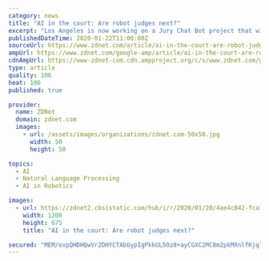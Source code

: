 ```yaml
---
category: news
title: "AI in the court: Are robot judges next?"
excerpt: "Los Angeles is now working on a Jury Chat Bot project that will leverage true AI, Snorri Ogata, CIO of the LA Superior Court, told ZDNet. It's being built on top of the Microsoft Cognitive Services platform, leveraging features like natural language understanding, QnA maker (to build \"FAQ on steroids,\" as Ogata put it) and translation services."
publishedDateTime: 2020-01-22T11:00:00Z
sourceUrl: https://www.zdnet.com/article/ai-in-the-court-are-robot-judges-next/
ampUrl: https://www.zdnet.com/google-amp/article/ai-in-the-court-are-robot-judges-next/
cdnAmpUrl: https://www-zdnet-com.cdn.ampproject.org/c/s/www.zdnet.com/google-amp/article/ai-in-the-court-are-robot-judges-next/
type: article
quality: 106
heat: 106
published: true

provider:
  name: ZDNet
  domain: zdnet.com
  images:
    - url: /assets/images/organizations/zdnet.com-50x50.jpg
      width: 50
      height: 50

topics:
  - AI
  - Natural Language Processing
  - AI in Robotics

images:
  - url: https://zdnet2.cbsistatic.com/hub/i/r/2020/01/20/4ae4c042-fca1-4511-9ed4-a9ca543376fd/thumbnail/1200x675/75aab1fe59aac1c4c387f2acdc3a60c4/20200120-steph-karen-judges.png
    width: 1200
    height: 675
    title: "AI in the court: Are robot judges next?"

secured: "MEM/ovpQHDHQwVr2DHYCTAbGypIgPkkUL5Oz8+ayCGXC2MC8m2pkMXnlfKjqlQ9aecKpT/3BrWRY8hoHL3FQ4qaNcvXzvg6ksWcW0cEcKmS1sFnK56O9Tdrw1PRmJl4VDDl6HGbCdmZurAHSA2ZnDKhUyhKoHrQ9xXs+avkr0jlJ+ZCk1ys5sKfeDgKrHqYA5kYxgIrl0756SfPSosOkDAinibAhVO5BBNSe+w5awIcEm8Aq2kwCnUkqYaeNe6Xh+rxLbhsTkIgG0VuD0AZifaG4++WejGXLz271opryzaQ=;SZIx4gAXCCptJnuG7UxeZw=="
---
```


